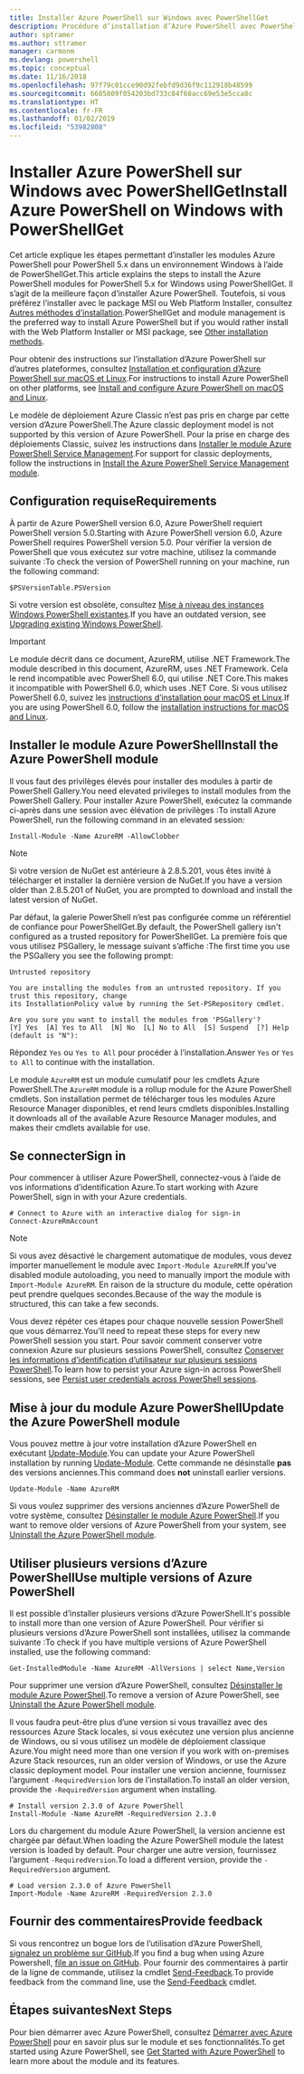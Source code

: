 ```yaml
---
title: Installer Azure PowerShell sur Windows avec PowerShellGet
description: Procédure d’installation d’Azure PowerShell avec PowerShellGet
author: sptramer
ms.author: sttramer
manager: carmonm
ms.devlang: powershell
ms.topic: conceptual
ms.date: 11/16/2018
ms.openlocfilehash: 97f79c01cce90d92febfd9d36f9c112918b48599
ms.sourcegitcommit: 6685809f054203bd733c84f68acc69e53e5cca8c
ms.translationtype: HT
ms.contentlocale: fr-FR
ms.lasthandoff: 01/02/2019
ms.locfileid: "53982808"
---
```

# <a name="install-azure-powershell-on-windows-with-powershellget"></a><span data-ttu-id="faca9-103">Installer Azure PowerShell sur Windows avec PowerShellGet</span><span class="sxs-lookup"><span data-stu-id="faca9-103">Install Azure PowerShell on Windows with PowerShellGet</span></span>

<span data-ttu-id="faca9-104">Cet article explique les étapes permettant d’installer les modules Azure PowerShell pour PowerShell 5.x dans un environnement Windows à l’aide de PowerShellGet.</span><span class="sxs-lookup"><span data-stu-id="faca9-104">This article explains the steps to install the Azure PowerShell modules for PowerShell 5.x for Windows using PowerShellGet.</span></span> <span data-ttu-id="faca9-105">Il s’agit de la meilleure façon d’installer Azure PowerShell. Toutefois, si vous préférez l’installer avec le package MSI ou Web Platform Installer, consultez [Autres méthodes d’installation](other-install.md).</span><span class="sxs-lookup"><span data-stu-id="faca9-105">PowerShellGet and module management is the preferred way to install Azure PowerShell but if you would rather install with the Web Platform Installer or MSI package, see [Other installation methods](other-install.md).</span></span>

<span data-ttu-id="faca9-106">Pour obtenir des instructions sur l’installation d’Azure PowerShell sur d’autres plateformes, consultez [Installation et configuration d’Azure PowerShell sur macOS et Linux](install-azurermps-maclinux.md).</span><span class="sxs-lookup"><span data-stu-id="faca9-106">For instructions to install Azure PowerShell on other platforms, see [Install and configure Azure PowerShell on macOS and Linux](install-azurermps-maclinux.md).</span></span>

<span data-ttu-id="faca9-107">Le modèle de déploiement Azure Classic n’est pas pris en charge par cette version d’Azure PowerShell.</span><span class="sxs-lookup"><span data-stu-id="faca9-107">The Azure classic deployment model is not supported by this version of Azure PowerShell.</span></span> <span data-ttu-id="faca9-108">Pour la prise en charge des déploiements Classic, suivez les instructions dans [Installer le module Azure PowerShell Service Management](/powershell/azure/servicemanagement/install-azure-ps).</span><span class="sxs-lookup"><span data-stu-id="faca9-108">For support for classic deployments, follow the instructions in [Install the Azure PowerShell Service Management module](/powershell/azure/servicemanagement/install-azure-ps).</span></span>

## <a name="requirements"></a><span data-ttu-id="faca9-109">Configuration requise</span><span class="sxs-lookup"><span data-stu-id="faca9-109">Requirements</span></span>

<span data-ttu-id="faca9-110">À partir de Azure PowerShell version 6.0, Azure PowerShell requiert PowerShell version 5.0.</span><span class="sxs-lookup"><span data-stu-id="faca9-110">Starting with Azure PowerShell version 6.0, Azure PowerShell requires PowerShell version 5.0.</span></span> <span data-ttu-id="faca9-111">Pour vérifier la version de PowerShell que vous exécutez sur votre machine, utilisez la commande suivante :</span><span class="sxs-lookup"><span data-stu-id="faca9-111">To check the version of PowerShell running on your machine, run the following command:</span></span>

```powershell-interactive
$PSVersionTable.PSVersion
```

<span data-ttu-id="faca9-112">Si votre version est obsolète, consultez [Mise à niveau des instances Windows PowerShell existantes](/powershell/scripting/setup/installing-windows-powershell?view=powershell-6#upgrading-existing-windows-powershell).</span><span class="sxs-lookup"><span data-stu-id="faca9-112">If you have an outdated version, see [Upgrading existing Windows PowerShell](/powershell/scripting/setup/installing-windows-powershell?view=powershell-6#upgrading-existing-windows-powershell).</span></span>

> [!IMPORTANT]
> <span data-ttu-id="faca9-113">Le module décrit dans ce document, AzureRM, utilise .NET Framework.</span><span class="sxs-lookup"><span data-stu-id="faca9-113">The module described in this document, AzureRM, uses .NET Framework.</span></span> <span data-ttu-id="faca9-114">Cela le rend incompatible avec PowerShell 6.0, qui utilise .NET Core.</span><span class="sxs-lookup"><span data-stu-id="faca9-114">This makes it incompatible with PowerShell 6.0, which uses .NET Core.</span></span> <span data-ttu-id="faca9-115">Si vous utilisez PowerShell 6.0, suivez les [instructions d’installation pour macOS et Linux](install-azurermps-maclinux.md).</span><span class="sxs-lookup"><span data-stu-id="faca9-115">If you are using PowerShell 6.0, follow the [installation instructions for macOS and Linux](install-azurermps-maclinux.md).</span></span>

## <a name="install-the-azure-powershell-module"></a><span data-ttu-id="faca9-116">Installer le module Azure PowerShell</span><span class="sxs-lookup"><span data-stu-id="faca9-116">Install the Azure PowerShell module</span></span>

<span data-ttu-id="faca9-117">Il vous faut des privilèges élevés pour installer des modules à partir de PowerShell Gallery.</span><span class="sxs-lookup"><span data-stu-id="faca9-117">You need elevated privileges to install modules from the PowerShell Gallery.</span></span> <span data-ttu-id="faca9-118">Pour installer Azure PowerShell, exécutez la commande ci-après dans une session avec élévation de privilèges :</span><span class="sxs-lookup"><span data-stu-id="faca9-118">To install Azure PowerShell, run the following command in an elevated session:</span></span>

```powershell-interactive
Install-Module -Name AzureRM -AllowClobber
```

> [!NOTE]
> <span data-ttu-id="faca9-119">Si votre version de NuGet est antérieure à 2.8.5.201, vous êtes invité à télécharger et installer la dernière version de NuGet.</span><span class="sxs-lookup"><span data-stu-id="faca9-119">If you have a version older than 2.8.5.201 of NuGet, you are prompted to download and install the latest version of NuGet.</span></span>

<span data-ttu-id="faca9-120">Par défaut, la galerie PowerShell n’est pas configurée comme un référentiel de confiance pour PowerShellGet.</span><span class="sxs-lookup"><span data-stu-id="faca9-120">By default, the PowerShell gallery isn't configured as a trusted repository for PowerShellGet.</span></span> <span data-ttu-id="faca9-121">La première fois que vous utilisez PSGallery, le message suivant s’affiche :</span><span class="sxs-lookup"><span data-stu-id="faca9-121">The first time you use the PSGallery you see the following prompt:</span></span>

```output
Untrusted repository

You are installing the modules from an untrusted repository. If you trust this repository, change
its InstallationPolicy value by running the Set-PSRepository cmdlet.

Are you sure you want to install the modules from 'PSGallery'?
[Y] Yes  [A] Yes to All  [N] No  [L] No to All  [S] Suspend  [?] Help (default is "N"):
```

<span data-ttu-id="faca9-122">Répondez `Yes` ou `Yes to All` pour procéder à l’installation.</span><span class="sxs-lookup"><span data-stu-id="faca9-122">Answer `Yes` or `Yes to All` to continue with the installation.</span></span>

<span data-ttu-id="faca9-123">Le module `AzureRM` est un module cumulatif pour les cmdlets Azure PowerShell.</span><span class="sxs-lookup"><span data-stu-id="faca9-123">The `AzureRM` module is a rollup module for the Azure PowerShell cmdlets.</span></span> <span data-ttu-id="faca9-124">Son installation permet de télécharger tous les modules Azure Resource Manager disponibles, et rend leurs cmdlets disponibles.</span><span class="sxs-lookup"><span data-stu-id="faca9-124">Installing it downloads all of the available Azure Resource Manager modules, and makes their cmdlets available for use.</span></span>

## <a name="sign-in"></a><span data-ttu-id="faca9-125">Se connecter</span><span class="sxs-lookup"><span data-stu-id="faca9-125">Sign in</span></span>

<span data-ttu-id="faca9-126">Pour commencer à utiliser Azure PowerShell, connectez-vous à l’aide de vos informations d’identification Azure.</span><span class="sxs-lookup"><span data-stu-id="faca9-126">To start working with Azure PowerShell, sign in with your Azure credentials.</span></span>

```powershell-interactive
# Connect to Azure with an interactive dialog for sign-in
Connect-AzureRmAccount
```

> [!NOTE]
>
> <span data-ttu-id="faca9-127">Si vous avez désactivé le chargement automatique de modules, vous devez importer manuellement le module avec `Import-Module AzureRM`.</span><span class="sxs-lookup"><span data-stu-id="faca9-127">If you've disabled module autoloading, you need to manually import the module with `Import-Module AzureRM`.</span></span> <span data-ttu-id="faca9-128">En raison de la structure du module, cette opération peut prendre quelques secondes.</span><span class="sxs-lookup"><span data-stu-id="faca9-128">Because of the way the module is structured, this can take a few seconds.</span></span>


<span data-ttu-id="faca9-129">Vous devez répéter ces étapes pour chaque nouvelle session PowerShell que vous démarrez.</span><span class="sxs-lookup"><span data-stu-id="faca9-129">You'll need to repeat these steps for every new PowerShell session you start.</span></span> <span data-ttu-id="faca9-130">Pour savoir comment conserver votre connexion Azure sur plusieurs sessions PowerShell, consultez [Conserver les informations d’identification d’utilisateur sur plusieurs sessions PowerShell](context-persistence.md).</span><span class="sxs-lookup"><span data-stu-id="faca9-130">To learn how to persist your Azure sign-in across PowerShell sessions, see [Persist user credentials across PowerShell sessions](context-persistence.md).</span></span>

## <a name="update-the-azure-powershell-module"></a><span data-ttu-id="faca9-131">Mise à jour du module Azure PowerShell</span><span class="sxs-lookup"><span data-stu-id="faca9-131">Update the Azure PowerShell module</span></span>

<span data-ttu-id="faca9-132">Vous pouvez mettre à jour votre installation d’Azure PowerShell en exécutant [Update-Module](/powershell/module/powershellget/update-module).</span><span class="sxs-lookup"><span data-stu-id="faca9-132">You can update your Azure PowerShell installation by running [Update-Module](/powershell/module/powershellget/update-module).</span></span> <span data-ttu-id="faca9-133">Cette commande ne désinstalle __pas__ des versions anciennes.</span><span class="sxs-lookup"><span data-stu-id="faca9-133">This command does __not__ uninstall earlier versions.</span></span>

```powershell-interactive
Update-Module -Name AzureRM
```

<span data-ttu-id="faca9-134">Si vous voulez supprimer des versions anciennes d’Azure PowerShell de votre système, consultez [Désinstaller le module Azure PowerShell](uninstall-azurerm-ps.md).</span><span class="sxs-lookup"><span data-stu-id="faca9-134">If you want to remove older versions of Azure PowerShell from your system, see [Uninstall the Azure PowerShell module](uninstall-azurerm-ps.md).</span></span>

## <a name="use-multiple-versions-of-azure-powershell"></a><span data-ttu-id="faca9-135">Utiliser plusieurs versions d’Azure PowerShell</span><span class="sxs-lookup"><span data-stu-id="faca9-135">Use multiple versions of Azure PowerShell</span></span>

<span data-ttu-id="faca9-136">Il est possible d’installer plusieurs versions d’Azure PowerShell.</span><span class="sxs-lookup"><span data-stu-id="faca9-136">It's possible to install more than one version of Azure PowerShell.</span></span> <span data-ttu-id="faca9-137">Pour vérifier si plusieurs versions d’Azure PowerShell sont installées, utilisez la commande suivante :</span><span class="sxs-lookup"><span data-stu-id="faca9-137">To check if you have multiple versions of Azure PowerShell installed, use the following command:</span></span>

```powershell-interactive
Get-InstalledModule -Name AzureRM -AllVersions | select Name,Version
```

<span data-ttu-id="faca9-138">Pour supprimer une version d’Azure PowerShell, consultez [Désinstaller le module Azure PowerShell](uninstall-azurerm-ps.md).</span><span class="sxs-lookup"><span data-stu-id="faca9-138">To remove a version of Azure PowerShell, see [Uninstall the Azure PowerShell module](uninstall-azurerm-ps.md).</span></span>

<span data-ttu-id="faca9-139">Il vous faudra peut-être plus d’une version si vous travaillez avec des ressources Azure Stack locales, si vous exécutez une version plus ancienne de Windows, ou si vous utilisez un modèle de déploiement classique Azure.</span><span class="sxs-lookup"><span data-stu-id="faca9-139">You might need more than one version if you work with on-premises Azure Stack resources, run an older version of Windows, or use the Azure classic deployment model.</span></span> <span data-ttu-id="faca9-140">Pour installer une version ancienne, fournissez l’argument `-RequiredVersion` lors de l’installation.</span><span class="sxs-lookup"><span data-stu-id="faca9-140">To install an older version, provide the `-RequiredVersion` argument when installing.</span></span>

```powershell-interactive
# Install version 2.3.0 of Azure PowerShell
Install-Module -Name AzureRM -RequiredVersion 2.3.0
```

<span data-ttu-id="faca9-141">Lors du chargement du module Azure PowerShell, la version ancienne est chargée par défaut.</span><span class="sxs-lookup"><span data-stu-id="faca9-141">When loading the Azure PowerShell module the latest version is loaded by default.</span></span> <span data-ttu-id="faca9-142">Pour charger une autre version, fournissez l’argument `-RequiredVersion`.</span><span class="sxs-lookup"><span data-stu-id="faca9-142">To load a different version, provide the `-RequiredVersion` argument.</span></span>

```powershell-interactive
# Load version 2.3.0 of Azure PowerShell
Import-Module -Name AzureRM -RequiredVersion 2.3.0
```

## <a name="provide-feedback"></a><span data-ttu-id="faca9-143">Fournir des commentaires</span><span class="sxs-lookup"><span data-stu-id="faca9-143">Provide feedback</span></span>

<span data-ttu-id="faca9-144">Si vous rencontrez un bogue lors de l’utilisation d’Azure PowerShell, [signalez un problème sur GitHub](https://github.com/Azure/azure-powershell/issues).</span><span class="sxs-lookup"><span data-stu-id="faca9-144">If you find a bug when using Azure Powershell, [file an issue on GitHub](https://github.com/Azure/azure-powershell/issues).</span></span>
<span data-ttu-id="faca9-145">Pour fournir des commentaires à partir de la ligne de commande, utilisez la cmdlet [Send-Feedback](/powershell/module/azurerm.profile/send-feedback).</span><span class="sxs-lookup"><span data-stu-id="faca9-145">To provide feedback from the command line, use the [Send-Feedback](/powershell/module/azurerm.profile/send-feedback) cmdlet.</span></span>

## <a name="next-steps"></a><span data-ttu-id="faca9-146">Étapes suivantes</span><span class="sxs-lookup"><span data-stu-id="faca9-146">Next Steps</span></span>

<span data-ttu-id="faca9-147">Pour bien démarrer avec Azure PowerShell, consultez [Démarrer avec Azure PowerShell](get-started-azureps.md) pour en savoir plus sur le module et ses fonctionnalités.</span><span class="sxs-lookup"><span data-stu-id="faca9-147">To get started using Azure PowerShell, see [Get Started with Azure PowerShell](get-started-azureps.md) to learn more about the module and its features.</span></span>
